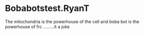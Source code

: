 # Bobabotstest.RyanT
The mitochondria is the powerhouse of the cell and boba bot is the powerhouse of frc .........it a joke
